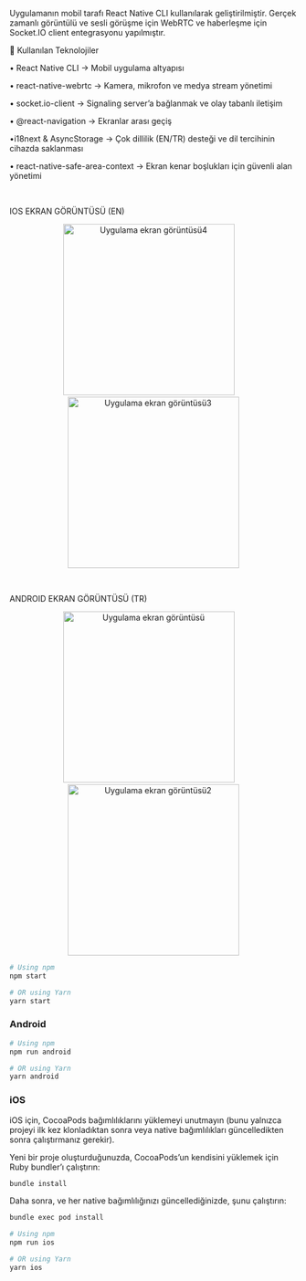 Uygulamanın mobil tarafı React Native CLI kullanılarak geliştirilmiştir. Gerçek zamanlı görüntülü ve sesli görüşme için WebRTC ve haberleşme için Socket.IO client entegrasyonu yapılmıştır.

🔴 Kullanılan Teknolojiler

󠁯•󠁏󠁏 React Native CLI → Mobil uygulama altyapısı

󠁯•󠁏󠁏 react-native-webrtc → Kamera, mikrofon ve medya stream yönetimi

󠁯•󠁏󠁏 socket.io-client → Signaling server’a bağlanmak ve olay tabanlı iletişim

󠁯•󠁏󠁏 @react-navigation → Ekranlar arası geçiş 

󠁯•󠁏󠁏i18next & AsyncStorage → Çok dillilik (EN/TR) desteği ve dil tercihinin cihazda saklanması

󠁯•󠁏󠁏 react-native-safe-area-context → Ekran kenar boşlukları için güvenli alan yönetimi

<br>

IOS EKRAN GÖRÜNTÜSÜ (EN)
<br>
<p align="center">
  <img src="https://i.ibb.co/zWj1K7mN/Whats-App-Image-2025-09-06-at-04-08-37-1.jpg" alt="Uygulama ekran görüntüsü4" width="300" />
  &nbsp;&nbsp;&nbsp;
  <img src="https://i.ibb.co/TBYpCZfJ/Whats-App-Image-2025-09-06-at-04-08-37.jpg" alt="Uygulama ekran görüntüsü3" width="300" />
</p>
<br>

ANDROID EKRAN GÖRÜNTÜSÜ (TR)
<br>
<p align="center">
  <img src="https://i.ibb.co/qLcbnYW5/Whats-App-Image-2025-09-06-at-04-09-04-1.jpg" alt="Uygulama ekran görüntüsü" width="300" />
  &nbsp;&nbsp;&nbsp;
  <img src="http://i.ibb.co/q3HH9d8D/Whats-App-Image-2025-09-06-at-04-09-04.jpg" alt="Uygulama ekran görüntüsü2" width="300" />
</p>




```sh
# Using npm
npm start

# OR using Yarn
yarn start
```



### Android

```sh
# Using npm
npm run android

# OR using Yarn
yarn android
```

### iOS

iOS için, CocoaPods bağımlılıklarını yüklemeyi unutmayın (bunu yalnızca projeyi ilk kez klonladıktan sonra veya native bağımlılıkları güncelledikten sonra çalıştırmanız gerekir).

Yeni bir proje oluşturduğunuzda, CocoaPods’un kendisini yüklemek için Ruby bundler’ı çalıştırın:

```sh
bundle install
```

Daha sonra, ve her native bağımlılığınızı güncellediğinizde, şunu çalıştırın:

```sh
bundle exec pod install
```


```sh
# Using npm
npm run ios

# OR using Yarn
yarn ios
```

